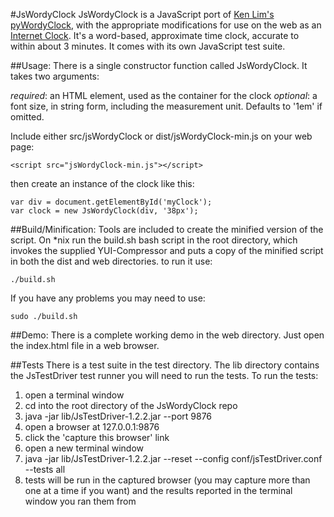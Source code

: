 #JsWordyClock
JsWordyClock is a JavaScript port of [Ken Lim's pyWordyClock](http://kenlim.github.com/pyWordyClock/), with the appropriate modifications for use on the web as an [Internet Clock](http://internetclocks.tumblr.com/). It's a word-based, approximate time clock, accurate to within about 3 minutes. It comes with its own JavaScript test suite.

##Usage:
There is a single constructor function called JsWordyClock. It takes two arguments:

_required_: an HTML element, used as the container for the clock
_optional_: a font size, in string form, including the measurement unit. Defaults to '1em' if omitted.

Include either src/jsWordyClock or dist/jsWordyClock-min.js on your web page:

    <script src="jsWordyClock-min.js"></script>

then create an instance of the clock like this:

    var div = document.getElementById('myClock');
    var clock = new JsWordyClock(div, '38px');


##Build/Minification:
Tools are included to create the minified version of the script. On *nix run the build.sh bash script in the root directory, which invokes the supplied YUI-Compressor and puts a copy of the minified script in both the dist and web directories. to run it use:

    ./build.sh

If you have any problems you may need to use:

    sudo ./build.sh

##Demo:
There is a complete working demo in the web directory. Just open the index.html file in a web browser.

##Tests
There is a test suite in the test directory. The lib directory contains the JsTestDriver test runner you will need to run the tests. To run the tests:

1. open a terminal window
2. cd into the root directory of the JsWordyClock repo
3. java -jar lib/JsTestDriver-1.2.2.jar --port 9876
4. open a browser at 127.0.0.1:9876
5. click the 'capture this browser' link
6. open a new terminal window
7. java -jar lib/JsTestDriver-1.2.2.jar --reset --config conf/jsTestDriver.conf --tests all
8. tests will be run in the captured browser (you may capture more than one at a time if you want) and the results reported in the terminal window you ran them from